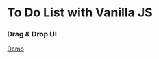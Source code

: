 To Do List with Vanilla JS
===========================
### Drag & Drop UI

[Demo](https://gyofeel.github.io/to-do-list-vanilla/)

